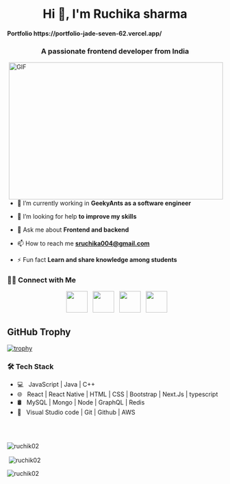 <h1 align="center">Hi 👋, I'm Ruchika sharma</h1>
<h4>Portfolio https://portfolio-jade-seven-62.vercel.app/</h4>
<h3 align="center">A passionate frontend developer from India</h3>


<img align="right" alt="GIF" src="https://cdn.dribbble.com/users/3960415/screenshots/8995365/media/b0b5dddc53e15f8eb666502c9c3cb5d4.gif" width="500" height="320" style="max-width:100%;">

- 🌱 I’m currently working in **GeekyAnts as a software engineer**

- 🤝 I’m looking for help **to improve my skills**

- 💬 Ask me about **Frontend and backend**

- 📫 How to reach me **sruchika004@gmail.com**

- ⚡ Fun fact **Learn and share knowledge among students**

<h3> 🤝🏻 Connect with Me </h3>

<p align="center">
&nbsp; <a href="https://twitter.com/RuchikaRuchikas" target="_blank" rel="noopener noreferrer"><img src="https://img.icons8.com/plasticine/100/000000/twitter.png" width="50" /></a>  
&nbsp; <a href="https://www.instagram.com/" target="_blank" rel="noopener noreferrer"><img src="https://img.icons8.com/plasticine/100/000000/instagram-new.png" width="50" /></a>  
&nbsp; <a href="https://www.linkedin.com/in/er-ruchika-sharma/" target="_blank" rel="noopener noreferrer"><img src="https://img.icons8.com/plasticine/100/000000/linkedin.png" width="50" /></a>
&nbsp; <a href="mailto:sruchika004@gmail.com" target="_blank" rel="noopener noreferrer"><img src="https://img.icons8.com/plasticine/100/000000/gmail.png"  width="50" /></a>
</p>


<h2>GitHub Trophy</h2>

[![trophy](https://github-profile-trophy.vercel.app/?username=ruchik02)](https://github.com/ryo-ma/github-profile-trophy)

<h3>🛠 Tech Stack</h3>

- 💻 &nbsp; JavaScript | Java | C++ 
- 🌐 &nbsp; React | React Native | HTML | CSS | Bootstrap | Next.Js | typescript
- 🛢 &nbsp; MySQL | Mongo | Node | GraphQL | Redis
- 🔧 &nbsp; Visual Studio code | Git | Github | AWS

<br>

<br>

<p>&nbsp;<img align="left" src="https://github-readme-stats.vercel.app/api/top-langs?username=ruchik02&show_icons=true&locale=en&layout=compact" alt="ruchik02" /></p>

<p>&nbsp;<img align="center" src="https://github-readme-stats.vercel.app/api?username=ruchik02&show_icons=true&locale=en" alt="ruchik02" /></p>

<p><img align="center" src="https://github-readme-streak-stats.herokuapp.com/?user=ruchik02&" alt="ruchik02" /></p>
